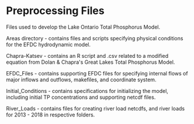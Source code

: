 # Preprocessing Files

Files used to develop the Lake Ontario Total Phosphorus Model.

Areas directory - contains files and scripts specifying physical conditions for the EFDC hydrodynamic model.

Chapra-Katsev - contains an R script and .csv related to a modified equation from Dolan & Chapra's Great Lakes Total Phosphorus Model.

EFDC_Files - contains supporting EFDC files for specifying internal flows of major inflows and outflows, makefiles, and coordinate system.

Initial_Conditions - contains specifications for initializing the model, including initial TP concentrations and supporting netcdf files.

River_Loads - contains files for  creating river load netcdfs, and river loads for 2013 - 2018 in respective folders.


